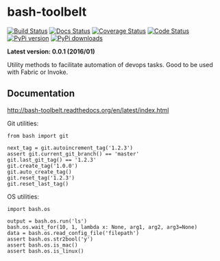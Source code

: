 bash-toolbelt
======================

[![Build Status](https://travis-ci.org/paulocheque/bash-toolbelt.png?branch=master)](https://travis-ci.org/paulocheque/bash-toolbelt)
[![Docs Status](https://readthedocs.org/projects/bash-toolbelt/badge/?version=latest)](http://bash-toolbelt.readthedocs.org/en/latest/index.html)
[![Coverage Status](https://coveralls.io/repos/paulocheque/bash-toolbelt/badge.png?branch=master)](https://coveralls.io/r/paulocheque/bash?branch=master)
[![Code Status](https://landscape.io/github/paulocheque/bash-toolbelt/master/landscape.png)](https://landscape.io/github/paulocheque/bash-toolbelt/)
[![PyPi version](https://pypip.in/v/bash-toolbelt/badge.png)](https://crate.io/packages/bash-toolbelt/)
[![PyPi downloads](https://pypip.in/d/bash-toolbelt/badge.png)](https://crate.io/packages/bash-toolbelt/)

**Latest version: 0.0.1 (2016/01)**

Utility methods to facilitate automation of devops tasks. Good to be used with Fabric or Invoke.

Documentation
-------------

http://bash-toolbelt.readthedocs.org/en/latest/index.html

Git utilities:

    from bash import git

    next_tag = git.autoincrement_tag('1.2.3')
    assert git.current_git_branch() == 'master'
    git.last_git_tag() == '1.2.3'
    git.create_tag('1.0.0')
    git.auto_create_tag()
    git.reset_tag('1.2.3')
    git.reset_last_tag()

OS utilities:

    import bash.os

    output = bash.os.run('ls')
    bash.os.wait_for(10, 1, lambda x: None, arg1, arg2, arg3=None)
    data = bash.os.read_config_file('filepath')
    assert bash.os.str2bool('y')
    assert bash.os.is_mac()
    assert bash.os.is_linux()

